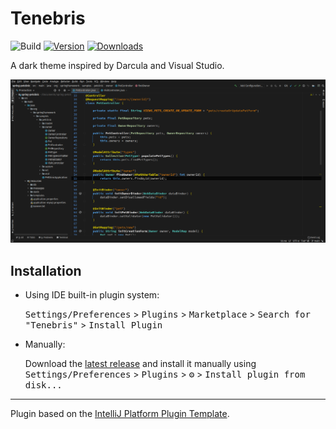 # Tenebris

![Build](https://github.com/cetonek/tenebris/workflows/Build/badge.svg)
[![Version](https://img.shields.io/jetbrains/plugin/v/17278-tenebris.svg)](https://plugins.jetbrains.com/plugin/17278-tenebris)
[![Downloads](https://img.shields.io/jetbrains/plugin/d/17278-tenebris.svg)](https://plugins.jetbrains.com/plugin/17278-tenebris)

<!-- Plugin description -->
A dark theme inspired by Darcula and Visual Studio.
<!-- Plugin description end -->

![screenshot](https://raw.githubusercontent.com/cetonek/tenebris/main/screenshot/default.png)

## Installation

- Using IDE built-in plugin system:
  
  <kbd>Settings/Preferences</kbd> > <kbd>Plugins</kbd> > <kbd>Marketplace</kbd> > <kbd>Search for "Tenebris"</kbd> >
  <kbd>Install Plugin</kbd>
  
- Manually:

  Download the [latest release](https://github.com/cetonek/tenebris/releases/latest) and install it manually using
  <kbd>Settings/Preferences</kbd> > <kbd>Plugins</kbd> > <kbd>⚙️</kbd> > <kbd>Install plugin from disk...</kbd>


---
Plugin based on the [IntelliJ Platform Plugin Template][template].

[template]: https://github.com/JetBrains/intellij-platform-plugin-template
